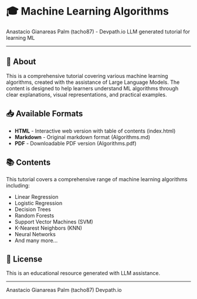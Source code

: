 # 🎓 Machine Learning Algorithms

Anastacio Gianareas Palm (tacho87) - Devpath.io
LLM generated tutorial for learning ML

---

## 📖 About

This is a comprehensive tutorial covering various machine learning algorithms, created with the assistance of Large Language Models. The content is designed to help learners understand ML algorithms through clear explanations, visual representations, and practical examples.

## 📥 Available Formats

- **HTML** - Interactive web version with table of contents (index.html)
- **Markdown** - Original markdown format (Algorithms.md)
- **PDF** - Downloadable PDF version (Algorithms.pdf)

## 📚 Contents

This tutorial covers a comprehensive range of machine learning algorithms including:

- Linear Regression
- Logistic Regression
- Decision Trees
- Random Forests
- Support Vector Machines (SVM)
- K-Nearest Neighbors (KNN)
- Neural Networks
- And many more...

## 📄 License

This is an educational resource generated with LLM assistance.

---

Anastacio Gianareas Palm (tacho87)
Devpath.io
